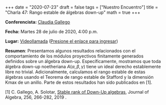 +++
date      = "2020-07-23"
draft     = false
tags      = ["Nuestro Encuentro"]
title     = "Charla 47: Rango estable de álgebras down-up"
math      = true
+++

**Conferencista:** [Claudia Gallego](https://matematicas.netlify.app/authors/gallego-c/)

**Fecha:** Martes 28 de julio de 2020, 4:00 p.m.

**Lugar:** [Videollamada](https://meet.google.com/izy-pzig-pbf)  ([Presione el enlace para ingresar](https://meet.google.com/izy-pzig-pbf))

**Resumen**:
Presentamos algunos resultados relacionados con el comportamiento de los módulos proyectivos finitamente generados definidos sobre un álgebra down-up. Específicamente, mostramos que toda álgebra down-up noetheriana $A(\alpha,\beta,\gamma)$ tiene un ideal derecho establemente libre no trivial. Adicionalmente, calculamos el rango estable de estas álgebras usando el Teorema de rango estable de Stafford y la dimensión Kmax de un anillo. Parte de estos resultados han sido publicados en [1].

[1] C. Gallego, A. Solotar, [Stable rank of Down-Up algebras](https://matematicas.netlify.app/publication/2019-05-15_stable_rank/), Journal of Algebra, 256, 266-282, 2019 .


